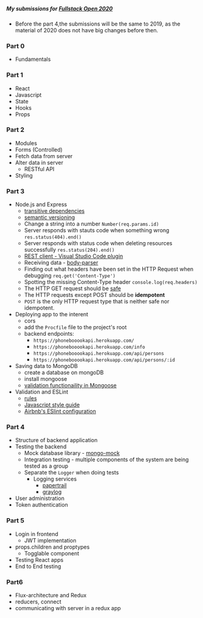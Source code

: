 ##### My submissions for [Fullstack Open 2020](https://fullstack-hy2020.github.io/en/)

- Before the part 4,the submissions will be the same to 2019, as the material of 2020 does not have big changes before then.

### Part 0

- Fundamentals

### Part 1

- React
- Javascript
- State
- Hooks
- Props

### Part 2

- Modules
- Forms (Controlled)
- Fetch data from server
- Alter data in server
  - RESTful API
- Styling

### Part 3

- Node.js and Express
  - [transitive dependencies](https://lexi-lambda.github.io/blog/2016/08/24/understanding-the-npm-dependency-model/)
  - [semantic versioning](https://docs.npmjs.com/about-semantic-versioning)
  - Change a string into a number `Number(req.params.id)`
  - Server responds with stauts code when something wrong `res.status(404).end()`
  - Server responds with status code when deleting resources successfully `res.status(204).end()`
  - [REST client - Visual Studio Code plugin](https://marketplace.visualstudio.com/items?itemName=humao.rest-client)
  - Receiving data - [body-parser](https://github.com/expressjs/body-parser)
  - Finding out what headers have been set in the HTTP Request when debugging `req.get('Content-Type')`
  - Spotting the missing Content-Type header `console.log(req.headers)`
  - The HTTP GET request should be [safe](https://www.w3.org/Protocols/rfc2616/rfc2616-sec9.html)
  - The HTTP requests except POST should be **idempotent**
  - `POST` is the only HTTP request type that is neither safe nor idempotent.
- Deploying app to the interent
  - cors
  - add the `Procfile` file to the project's root
  - backend endpoints:
    - `https://phonebooookapi.herokuapp.com/`
    - `https://phonebooookapi.herokuapp.com/info`
    - `https://phonebooookapi.herokuapp.com/api/persons`
    - `https://phonebooookapi.herokuapp.com/api/persons/:id`
- Saving data to MongoDB
  - create a database on mongoDB
  - install mongoose
  - [validation functionaility in Mongoose](https://mongoosejs.com/docs/validation.html)
- Validation and ESLint
  - [rules](https://eslint.org/docs/rules/)
  - [Javascript style guide](https://github.com/airbnb/javascript)
  - [Airbnb's ESlint configuration](https://github.com/airbnb/javascript/tree/master/packages/eslint-config-airbnb)

### Part 4

- Structure of backend application
- Testing the backend
  - Mock database library - [mongo-mock](https://github.com/williamkapke/mongo-mock)
  - Integration testing - multiple components of the system are being tested as a group
  - Separate the `Logger` when doing tests
    - Logging services
      - [papertrail](https://www.papertrail.com/)
      - [graylog](https://www.graylog.org/)
- User administration
- Token authentication

### Part 5

- Login in frontend
  - JWT implementation
- props.children and proptypes
  - Togglable component
- Testing React apps
- End to End testing

### Part6

- Flux-architecture and Redux
- reducers, connect
- communicating with server in a redux app
